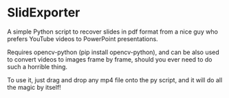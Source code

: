 # SlidExporter
A simple Python script to recover slides in pdf format from a nice guy who prefers YouTube videos to PowerPoint presentations.

Requires opencv-python (pip install opencv-python), and can be also used to convert videos to images frame by frame, should you ever need to do such a horrible thing.

To use it, just drag and drop any mp4 file onto the py script, and it will do all the magic by itself!